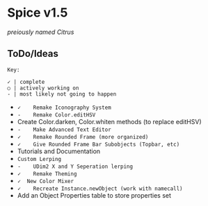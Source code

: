 # Spice v1.5
*preiously named Citrus*

## ToDo/Ideas
`Key:`
```
✓ | complete
○ | actively working on
- | most likely not going to happen
```
* `✓	Remake Iconography System`
* `-	Remake Color.editHSV`
* Create Color.darken, Color.whiten methods (to replace editHSV)
* `-	Make Advanced Text Editor`
* `✓	Remake Rounded Frame (more organized)`
* `✓	Give Rounded Frame Bar Subobjects (Topbar, etc)`
* Tutorials and Documentation
* `Custom Lerping`
* `-	UDim2 X and Y Seperation lerping`
* `✓	Remake Theming`
* `✓  New Color Mixer`
* `✓	Recreate Instance.newObject (work with namecall)`
* Add an Object Properties table to store properties set

